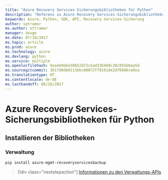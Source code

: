 ```yaml
---
title: "Azure Recovery Services-Sicherungsbibliotheken für Python"
description: "Referenz zu Azure Recovery Services-Sicherungsbibliotheken für Python"
keywords: Azure, Python, SDK, API, Recovery Services-Sicherung
author: sptramer
ms.author: sttramer
manager: douge
ms.date: 07/10/2017
ms.topic: article
ms.prod: azure
ms.technology: azure
ms.devlang: python
ms.service: multiple
ms.openlocfilehash: 9aae69ebe50652d72c5ad336460c38c091b6ea5d
ms.sourcegitcommit: 3617d0db0111bbc00072ff8161de2d76606ce0ea
ms.translationtype: HT
ms.contentlocale: de-DE
ms.lasthandoff: 08/18/2017
---
```

# <a name="azure-recovery-services-backup-libraries-for-python"></a>Azure Recovery Services-Sicherungsbibliotheken für Python

## <a name="install-the-libraries"></a>Installieren der Bibliotheken


### <a name="management"></a>Verwaltung

```bash
pip install azure-mgmt-recoveryservicesbackup
```
> [!div class="nextstepaction"]
> [Informationen zu den Verwaltungs-APIs](/python/api/overview/azure/recoveryservicesbackup/managementlibrary)